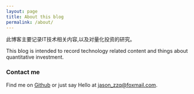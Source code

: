 ```yaml
---
layout: page
title: About this blog
permalink: /about/
---
```


此博客主要记录IT技术相关内容,以及对量化投资的研究。

This blog is intended to record technology related content and things about quantitative investment.

### Contact me

Find me on [Github][github] or just say Hello at [jason_zzq@foxmail.com](jason_zzq@foxmail.com).


[tf]: http://template-factory.nl
[m]: http://mearch.com
[pw]: http://processwire.com
[pwf]: http://processwire.com/talk
[jekyll]: http://jekyllrb.com
[github]: https://github.com/gayanvirajith
[google]: https://plus.google.com/+GayanVirajith
[twitter]: https://twitter.com/gayanvirajith
